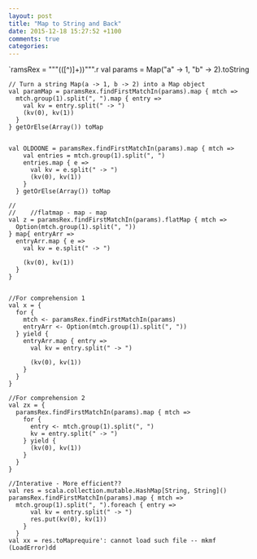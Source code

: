 ```yaml
---
layout: post
title: "Map to String and Back"
date: 2015-12-18 15:27:52 +1100
comments: true
categories: 
---
```





`ramsRex = """\(([^)]+)\)""".r
    val params = Map("a" -> 1, "b" -> 2).toString

    // Turn a string Map(a -> 1, b -> 2) into a Map object
    val paramMap = paramsRex.findFirstMatchIn(params).map { mtch =>
      mtch.group(1).split(", ").map { entry =>
        val kv = entry.split(" -> ")
        (kv(0), kv(1))
      }
    } getOrElse(Array()) toMap


    val OLDOONE = paramsRex.findFirstMatchIn(params).map { mtch =>
        val entries = mtch.group(1).split(", ")
        entries.map { e =>
          val kv = e.split(" -> ")
          (kv(0), kv(1))
        }
      } getOrElse(Array()) toMap

    //
    //    //flatmap - map - map
    val z = paramsRex.findFirstMatchIn(params).flatMap { mtch =>
      Option(mtch.group(1).split(", "))
    } map{ entryArr =>
      entryArr.map { e =>
        val kv = e.split(" -> ")

        (kv(0), kv(1))
      }
    }


    //For comprehension 1
    val x = {
      for {
        mtch <- paramsRex.findFirstMatchIn(params)
        entryArr <- Option(mtch.group(1).split(", "))
      } yield {
        entryArr.map { entry =>
          val kv = entry.split(" -> ")

          (kv(0), kv(1))
        }
      }
    }

    //For comprehension 2
    val zx = {
      paramsRex.findFirstMatchIn(params).map { mtch =>
        for {
          entry <- mtch.group(1).split(", ")
          kv = entry.split(" -> ")
        } yield {
          (kv(0), kv(1))
        }
      }
    }

    //Interative - More efficient??
    val res = scala.collection.mutable.HashMap[String, String]()
    paramsRex.findFirstMatchIn(params).map { mtch =>
      mtch.group(1).split(", ").foreach { entry =>
          val kv = entry.split(" -> ")
          res.put(kv(0), kv(1))
        }
      }
    val xx = res.toMaprequire': cannot load such file -- mkmf (LoadError)dd

